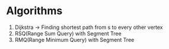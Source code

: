 # Algorithms

1. Dijkstra -> Finding shortest path from s to every other vertex
2. RSQ(Range Sum Query) with Segment Tree
3. RMQ(Range Minimum Query) with Segment Tree
